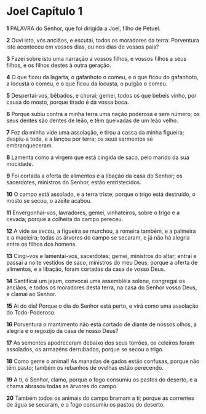 # Joel Capítulo 1

**1** 	PALAVRA do Senhor, que foi dirigida a Joel, filho de Petuel.

**2** 	Ouvi isto, vós anciãos, e escutai, todos os moradores da terra: Porventura isto aconteceu em vossos dias, ou nos dias de vossos pais?

**3** 	Fazei sobre isto uma narração a vossos filhos, e vossos filhos a seus filhos, e os filhos destes à outra geração.

**4** 	O que ficou da lagarta, o gafanhoto o comeu, e o que ficou do gafanhoto, a locusta o comeu, e o que ficou da locusta, o pulgão o comeu.

**5** 	Despertai-vos, bêbados, e chorai; gemei, todos os que bebeis vinho, por causa do mosto, porque tirado é da vossa boca.

**6** 	Porque subiu contra a minha terra uma nação poderosa e sem número; os seus dentes são dentes de leão, e têm queixadas de um leão velho.

**7** 	Fez da minha vide uma assolação, e tirou a casca da minha figueira; despiu-a toda, e a lançou por terra; os seus sarmentos se embranqueceram.

**8** 	Lamenta como a virgem que está cingida de saco, pelo marido da sua mocidade.

**9** 	Foi cortada a oferta de alimentos e a libação da casa do Senhor; os sacerdotes, ministros do Senhor, estão entristecidos.

**10** 	O campo está assolado, e a terra triste; porque o trigo está destruído, o mosto se secou, o azeite acabou.

**11** 	Envergonhai-vos, lavradores, gemei, vinhateiros, sobre o trigo e a cevada; porque a colheita do campo pereceu.

**12** 	A vide se secou, a figueira se murchou, a romeira também, e a palmeira e a macieira; todas as árvores do campo se secaram, e já não há alegria entre os filhos dos homens.

**13** 	Cingi-vos e lamentai-vos, sacerdotes; gemei, ministros do altar; entrai e passai a noite vestidos de saco, ministros do meu Deus; porque a oferta de alimentos, e a libação, foram cortadas da casa de vosso Deus.

**14** 	Santificai um jejum, convocai uma assembléia solene, congregai os anciãos, e todos os moradores desta terra, na casa do Senhor vosso Deus, e clamai ao Senhor.

**15** 	Ai do dia! Porque o dia do Senhor está perto, e virá como uma assolação do Todo-Poderoso.

**16** 	Porventura o mantimento não está cortado de diante de nossos olhos, a alegria e o regozijo da casa de nosso Deus?

**17** 	As sementes apodreceram debaixo dos seus torrões, os celeiros foram assolados, os armazéns derrubados, porque se secou o trigo.

**18** 	Como geme o animal! As manadas de gados estão confusas, porque não têm pasto; também os rebanhos de ovelhas estão perecendo.

**19** 	A ti, ó Senhor, clamo, porque o fogo consumiu os pastos do deserto, e a chama abrasou todas as árvores do campo.

**20** 	Também todos os animais do campo bramam a ti; porque as correntes de água se secaram, e o fogo consumiu os pastos do deserto.

